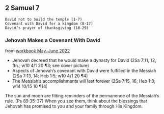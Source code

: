 ## 2 Samuel 7

```
David not to build the temple (1-7)
Covenant with David for a kingdom (8-17)
David’s prayer of thanksgiving (18-29)
```

### Jehovah Makes a Covenant With David

from [workbook May–June 2022](https://www.jw.org/en/library/jw-meeting-workbook/may-june-2022-mwb/Life-and-Ministry-Meeting-Schedule-for-May-30-June-5-2022/Jehovah-Makes-a-Covenant-With-David/)

- Jehovah decreed that he would make a dynasty for David (2Sa 7:11, 12, ftn.; w10 4/1 20 ¶3; see cover picture)
- Aspects of Jehovah’s covenant with David were fulfilled in the Messiah (2Sa 7:13, 14; Heb 1:5; w10 4/1 20 ¶4)
- The Messiah’s accomplishments will last forever (2Sa 7:15, 16; Heb 1:8; w14 10/15 10 ¶14)

The sun and moon are fitting reminders of the permanence of the Messiah’s rule. (Ps 89:35-37) When you see them, think about the blessings that Jehovah has promised to you and your family through His Kingdom.
